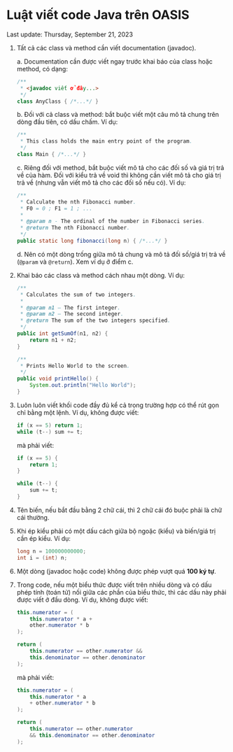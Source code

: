 # Luật viết code Java trên OASIS

Last update: Thursday, September 21, 2023

1. Tất cả các class và method cần viết documentation (javadoc).

    a. Documentation cần được viết ngay trước khai báo của class hoặc method,
    có dạng:

    ```java
    /**
     * <javadoc viết ở đây...>
     */
    class AnyClass { /*...*/ }
    ```

    b. Đối với cả class và method: bắt buộc viết một câu mô tả chung trên dòng
    đầu tiên, có dấu chấm. Ví dụ:

    ```java
    /**
     * This class holds the main entry point of the program.
     */
    class Main { /*...*/ }
    ```

    c. Riêng đối với method, bắt buộc viết mô tả cho các đối số và giá trị trả về
    của hàm. Đối với kiểu trả về void thì không cần viết mô tả cho giá trị trả về
    (nhưng vẫn viết mô tả cho các đối số nếu có). Ví dụ:

    ```java
    /**
     * Calculate the nth Fibonacci number.
     * F0 = 0 ; F1 = 1 ; ...
     *
     * @param n - The ordinal of the number in Fibonacci series.
     * @return The nth Fibonacci number.
     */
    public static long fibonacci(long n) { /*...*/ }
    ```

    d. Nên có một dòng trống giữa mô tả chung và mô tả đối số/giá trị trả về (`@param`
    và `@return`). Xem ví dụ ở điểm c.

2. Khai báo các class và method cách nhau một dòng. Ví dụ:

    ```java
    /**
     * Calculates the sum of two integers.
     *
     * @param n1 – The first integer.
     * @param n2 – The second integer.
     * @return The sum of the two integers specified.
     */
    public int getSumOf(n1, n2) {
        return n1 + n2;
    }

    /**
     * Prints Hello World to the screen.
     */
    public void printHello() {
        System.out.println("Hello World");
    }
    ```

3. Luôn luôn viết khối code đầy đủ kể cả trong trường hợp có thể rút gọn chỉ bằng một
lệnh. Ví dụ, không được viết:

    ```java
    if (x == 5) return 1;
    while (t--) sum += t;
    ```

    mà phải viết:

    ```java
    if (x == 5) {
        return 1;
    }

    while (t--) {
        sum += t;
    }
    ```

4. Tên biến, nếu bắt đầu bằng 2 chữ cái, thì 2 chữ cái đó buộc phải là chữ cái thường.

5. Khi ép kiểu phải có một dấu cách giữa bộ ngoặc (kiểu) và biến/giá trị cần ép kiểu.
Ví dụ:

    ```java
    long n = 100000000000;
    int i = (int) n;
    ```

6. Một dòng (javadoc hoặc code) không được phép vượt quá **100 ký tự**.

7. Trong code, nếu một biểu thức được viết trên nhiều dòng và có dấu phép tính (toán tử)
nối giữa các phần của biểu thức, thì các dấu này phải được viết ở đầu dòng. Ví dụ, không
được viết:

    ```java
    this.numerator = (
        this.numerator * a +
        other.numerator * b
    );

    return (
        this.numerator == other.numerator &&
        this.denominator == other.denominator
    );
    ```

    mà phải viết:

    ```java
    this.numerator = (
        this.numerator * a
        + other.numerator * b
    );

    return (
        this.numerator == other.numerator
        && this.denominator == other.denominator
    );
    ```
